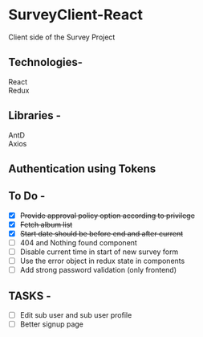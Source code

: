 # SurveyClient-React

Client side of the Survey Project  

## Technologies-
React  
Redux  

## Libraries -  
AntD  
Axios  

## Authentication using Tokens  

## To Do -
- [x] ~~Provide approval policy option according to privilege~~  
- [x] ~~Fetch album list~~  
- [x] ~~Start date should be before end and after current~~
- [ ] 404 and Nothing found component
- [ ] Disable current time in start of new survey form  
- [ ] Use the error object in redux state in components  
- [ ] Add strong password validation (only frontend)

## TASKS -
- [ ] Edit sub user and sub user profile
- [ ] Better signup page
